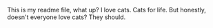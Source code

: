 This is my readme file, what up?
I love cats. Cats for life.
But honestly, doesn't everyone love cats? 
They should.
